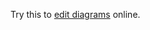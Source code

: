 Try this to [edit diagrams](http://jgraph.github.io/drawio-github/edit-diagram.html?org=emmo-repo&repo=datamodel-ontology&path=doc/figs/entity.svg&ref=master) online.
